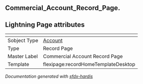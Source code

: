 ## Commercial_Account_Record_Page.

## Lightning Page attributes

|<!-- -->|<!-- -->|
|:---|:---|
|Sobject Type|[Account](../objects/Account.md)|
|Type| Record Page|
|Master Label|Commercial Account Record Page|
|Template|flexipage:recordHomeTemplateDesktop|




<!-- Page description -->


_Documentation generated with [sfdx-hardis](https://sfdx-hardis.cloudity.com)_
